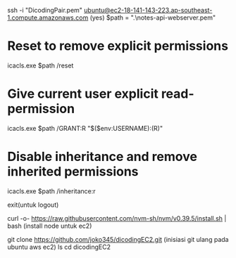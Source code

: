 ssh -i "DicodingPair.pem" ubuntu@ec2-18-141-143-223.ap-southeast-1.compute.amazonaws.com (yes)
$path = ".\notes-api-webserver.pem"

# Reset to remove explicit permissions

icacls.exe $path /reset

# Give current user explicit read-permission

icacls.exe $path /GRANT:R "$($env:USERNAME):(R)"

# Disable inheritance and remove inherited permissions

icacls.exe $path /inheritance:r

exit(untuk logout)

curl -o- https://raw.githubusercontent.com/nvm-sh/nvm/v0.39.5/install.sh | bash (install node untuk ec2)

git clone https://github.com/joko345/dicodingEC2.git (inisiasi git ulang pada ubuntu aws ec2)
ls
cd dicodingEC2
